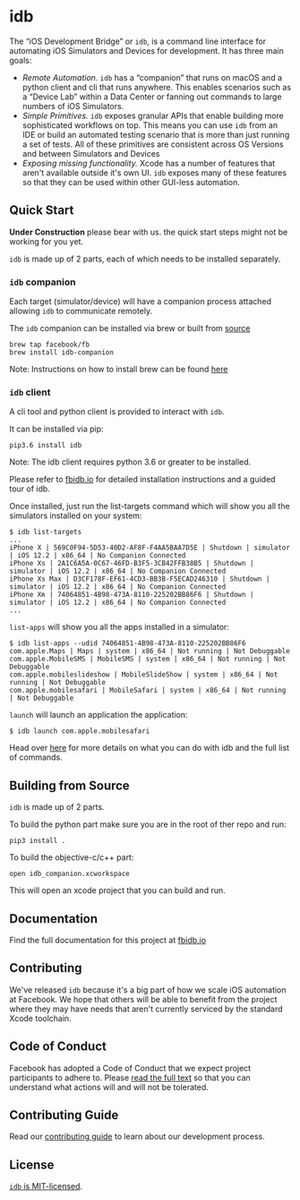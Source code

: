 # idb
The “iOS Development Bridge” or `idb`, is a command line interface for automating iOS Simulators and Devices for development. It has three main goals:

* *Remote Automation.* `idb` has a “companion” that runs on macOS and a python client and cli that runs anywhere. This enables scenarios such as a “Device Lab” within a Data Center or fanning out commands to large numbers of iOS Simulators.
* *Simple Primitives.* `idb` exposes granular APIs that enable building more sophisticated workflows on top. This means you can use `idb` from an IDE or build an automated testing scenario that is more than just running a set of tests. All of these primitives are consistent across OS Versions and between Simulators and Devices
* *Exposing missing functionality.* Xcode has a number of features that aren't available outside it's own UI. `idb` exposes many of these features so that they can be used within other GUI-less automation.

## Quick Start
**Under Construction**
please bear with us. the quick start steps might not be working for you yet.

`idb` is made up of 2 parts, each of which needs to be installed separately.

### `idb` companion

Each target (simulator/device) will have a companion process attached allowing `idb` to communicate remotely.

The `idb` companion can be installed via brew or built from [source](https://github.com/facebook/idb)
```
brew tap facebook/fb
brew install idb-companion
```
Note: Instructions on how to install brew can be found [here](https://brew.sh)

### `idb` client

A cli tool and python client is provided to interact with `idb`.

It can be installed via pip:
```
pip3.6 install idb
```
Note: The idb client requires python 3.6 or greater to be installed.

Please refer to [fbidb.io](http://fbidb.io/) for detailed installation instructions and a guided tour of idb.

Once installed, just run the list-targets command which will show you all the simulators installed on your system:

```
$ idb list-targets
...
iPhone X | 569C0F94-5D53-40D2-AF8F-F4AA5BAA7D5E | Shutdown | simulator | iOS 12.2 | x86_64 | No Companion Connected
iPhone Xs | 2A1C6A5A-0C67-46FD-B3F5-3CB42FFB38B5 | Shutdown | simulator | iOS 12.2 | x86_64 | No Companion Connected
iPhone Xs Max | D3CF178F-EF61-4CD3-BB3B-F5ECAD246310 | Shutdown | simulator | iOS 12.2 | x86_64 | No Companion Connected
iPhone Xʀ | 74064851-4B98-473A-8110-225202BB86F6 | Shutdown | simulator | iOS 12.2 | x86_64 | No Companion Connected
...
```

`list-apps` will show you all the apps installed in a simulator:

```
$ idb list-apps --udid 74064851-4B98-473A-8110-225202BB86F6
com.apple.Maps | Maps | system | x86_64 | Not running | Not Debuggable
com.apple.MobileSMS | MobileSMS | system | x86_64 | Not running | Not Debuggable
com.apple.mobileslideshow | MobileSlideShow | system | x86_64 | Not running | Not Debuggable
com.apple.mobilesafari | MobileSafari | system | x86_64 | Not running | Not Debuggable
```

`launch` will launch an application the application:

```
$ idb launch com.apple.mobilesafari
```

Head over [here](fbidb.io) for more details on what you can do with idb and the full list of commands.

## Building from Source

`idb` is made up of 2 parts.

To build the python part make sure you are in the root of ther repo and run:

```
pip3 install .
```

To build the objective-c/c++ part:

```
open idb_companion.xcworkspace
```

This will open an xcode project that you can build and run.

## Documentation

Find the full documentation for this project at [fbidb.io](http://fbidb.io/)

## Contributing

We've released `idb` because it's a big part of how we scale iOS automation at Facebook. We hope that others will be able to benefit from the project where they may have needs that aren't currently serviced by the standard Xcode toolchain.

## Code of Conduct 

Facebook has adopted a Code of Conduct that we expect project participants to adhere to. Please [read the full text](https://code.fb.com/codeofconduct) so that you can understand what actions will and will not be tolerated.

## Contributing Guide

Read our [contributing guide](.github/CONTRIBUTING.md) to learn about our development process. 

## License

[`idb` is MIT-licensed](LICENSE).
